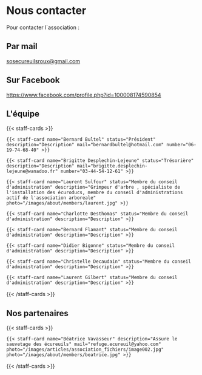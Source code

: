 # Nous contacter

Pour contacter l´association :

## Par mail

sosecureuilsroux@gmail.com

## Sur Facebook

https://www.facebook.com/profile.php?id=100008174590854

## L'équipe

{{< staff-cards >}}

    {{< staff-card name="Bernard Bultel" status="Président" description="Description" mail="bernardbultel@hotmail.com" number="06-19-74-68-40" >}}

    {{< staff-card name="Brigitte Desplechin-Lejeune" status="Trésorière" description="Description" mail="brigitte.desplechin-lejeune@wanadoo.fr" number="03-44-54-12-61" >}}

    {{< staff-card name="Laurent Sulfour" status="Membre du conseil d'administration" description="Grimpeur d'arbre , spécialiste de l'installation des écuroducs, membre du conseil d'administrations actif de l'association arboreale" photo="/images/about/members/laurent.jpg" >}}

    {{< staff-card name="Charlotte Desthomas" status="Membre du conseil d'administration" description="Description" >}}

    {{< staff-card name="Bernard Flamant" status="Membre du conseil d'administration" description="Description" >}}

    {{< staff-card name="Didier Bigonne" status="Membre du conseil d'administration" description="Description" >}}

    {{< staff-card name="Christelle Decaudain" status="Membre du conseil d'administration" description="Description" >}}

    {{< staff-card name="Laurent Gilbert" status="Membre du conseil d'administration" description="Description" >}}

{{< /staff-cards >}}

## Nos partenaires

{{< staff-cards >}}

    {{< staff-card name="Béatrice Vavasseur" description="Assure le sauvetage des écureuils" mail="refuge.ecureuil@yahoo.com" photo="/images/articles/association_fichiers/image002.jpg" photo="/images/about/members/beatrice.jpg" >}}

{{< /staff-cards >}}